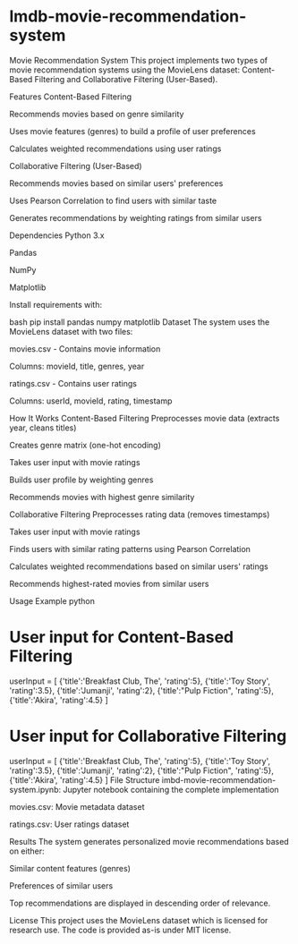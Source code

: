 # lmdb-movie-recommendation-system

Movie Recommendation System
This project implements two types of movie recommendation systems using the MovieLens dataset: Content-Based Filtering and Collaborative Filtering (User-Based).

Features
Content-Based Filtering

Recommends movies based on genre similarity

Uses movie features (genres) to build a profile of user preferences

Calculates weighted recommendations using user ratings

Collaborative Filtering (User-Based)

Recommends movies based on similar users' preferences

Uses Pearson Correlation to find users with similar taste

Generates recommendations by weighting ratings from similar users

Dependencies
Python 3.x

Pandas

NumPy

Matplotlib

Install requirements with:

bash
pip install pandas numpy matplotlib
Dataset
The system uses the MovieLens dataset with two files:

movies.csv - Contains movie information

Columns: movieId, title, genres, year

ratings.csv - Contains user ratings

Columns: userId, movieId, rating, timestamp

How It Works
Content-Based Filtering
Preprocesses movie data (extracts year, cleans titles)

Creates genre matrix (one-hot encoding)

Takes user input with movie ratings

Builds user profile by weighting genres

Recommends movies with highest genre similarity

Collaborative Filtering
Preprocesses rating data (removes timestamps)

Takes user input with movie ratings

Finds users with similar rating patterns using Pearson Correlation

Calculates weighted recommendations based on similar users' ratings

Recommends highest-rated movies from similar users

Usage Example
python
# User input for Content-Based Filtering
userInput = [
    {'title':'Breakfast Club, The', 'rating':5},
    {'title':'Toy Story', 'rating':3.5},
    {'title':'Jumanji', 'rating':2},
    {'title':"Pulp Fiction", 'rating':5},
    {'title':'Akira', 'rating':4.5}
]

# User input for Collaborative Filtering
userInput = [
    {'title':'Breakfast Club, The', 'rating':5},
    {'title':'Toy Story', 'rating':3.5},
    {'title':'Jumanji', 'rating':2},
    {'title':"Pulp Fiction", 'rating':5},
    {'title':'Akira', 'rating':4.5}
]
File Structure
imbd-movie-recommendation-system.ipynb: Jupyter notebook containing the complete implementation

movies.csv: Movie metadata dataset

ratings.csv: User ratings dataset

Results
The system generates personalized movie recommendations based on either:

Similar content features (genres)

Preferences of similar users

Top recommendations are displayed in descending order of relevance.

License
This project uses the MovieLens dataset which is licensed for research use. The code is provided as-is under MIT license.

